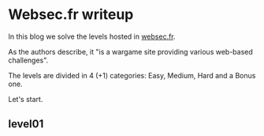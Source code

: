 # Websec.fr writeup

In this blog we solve the levels hosted in [websec.fr](https://websec.fr/).

As the authors describe, it "is a wargame site providing various web-based challenges". 

The levels are divided in 4 (+1) categories: Easy, Medium, Hard and a Bonus one.

Let's start. 

## level01
